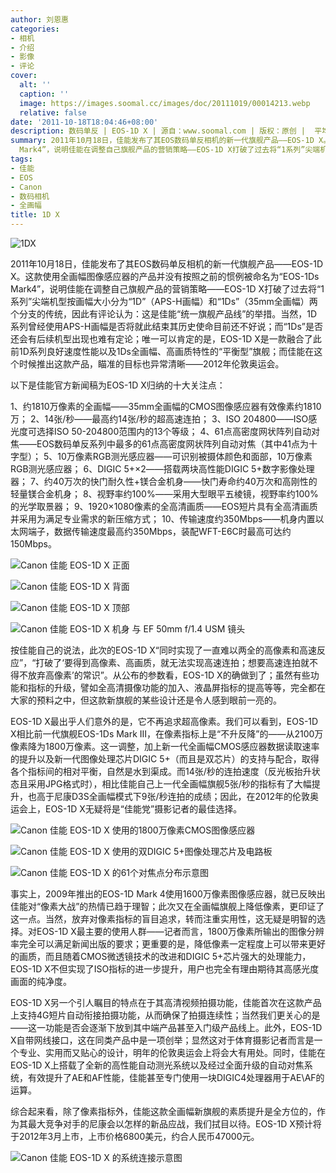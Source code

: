 ```yaml
---
author: 刘恩惠
categories:
- 相机
- 介绍
- 影像
- 评论
cover:
  alt: ''
  caption: ''
  image: https://images.soomal.cc/images/doc/20111019/00014213.webp
  relative: false
date: '2011-10-18T18:04:46+08:00'
description: 数码单反 | EOS-1D X | 源自：www.soomal.com | 版权：原创 |  平均/总评分：10.00/90
summary: 2011年10月18日，佳能发布了其EOS数码单反相机的新一代旗舰产品――EOS-1D X。这款使用全画幅图像感应器的产品并没有按照之前的惯例被命名为“EOS-1Ds
  Mark4”，说明佳能在调整自己旗舰产品的营销策略――EOS-1D X打破了过去将“1系列”尖端机型按画幅大小分为……
tags:
- 佳能
- EOS
- Canon
- 数码相机
- 全画幅
title: 1D X
---
```


![1DX](https://images.soomal.cc/images/doc/20111019/00014213.webp)



2011年10月18日，佳能发布了其EOS数码单反相机的新一代旗舰产品――EOS-1D X。这款使用全画幅图像感应器的产品并没有按照之前的惯例被命名为“EOS-1Ds Mark4”，说明佳能在调整自己旗舰产品的营销策略――EOS-1D X打破了过去将“1系列”尖端机型按画幅大小分为“1D”（APS-H画幅）和“1Ds”（35mm全画幅）两个分支的传统，因此有评论认为：这是佳能“统一旗舰产品线”的举措。当然，1D系列曾经使用APS-H画幅是否将就此结束其历史使命目前还不好说；而“1Ds”是否还会有后续机型出现也难有定论；唯一可以肯定的是，EOS-1D X是一款融合了此前1D系列良好速度性能以及1Ds全画幅、高画质特性的“平衡型”旗舰；而佳能在这个时候推出这款产品，瞄准的目标也异常清晰――2012年伦敦奥运会。

以下是佳能官方新闻稿为EOS-1D X归纳的十大关注点：


1、约1810万像素的全画幅――35mm全画幅的CMOS图像感应器有效像素约1810万；
2、14张/秒――最高约14张/秒的超高速连拍；
3、ISO 204800――ISO感光度可选择ISO 50-204800范围内的13个等级；
4、61点高密度网状阵列自动对焦――EOS数码单反系列中最多的61点高密度网状阵列自动对焦（其中41点为十字型）；
5、10万像素RGB测光感应器――可识别被摄体颜色和面部，10万像素RGB测光感应器；
6、DIGIC 5+×2――搭载两块高性能DIGIC 5+数字影像处理器；
7、约40万次的快门耐久性+镁合金机身――快门寿命约40万次和高刚性的轻量镁合金机身；
8、视野率约100%――采用大型眼平五棱镜，视野率约100%的光学取景器；
9、1920×1080像素的全高清画质――EOS短片具有全高清画质并采用为满足专业需求的新压缩方式；
10、传输速度约350Mbps――机身内置以太网端子，数据传输速度最高约350Mbps，装配WFT-E6C时最高可达约150Mbps。


![Canon 佳能 EOS-1D X 正面](https://images.soomal.cc/images/doc/20111018/00014175.webp)




![Canon 佳能 EOS-1D X 背面](https://images.soomal.cc/images/doc/20111018/00014176.webp)




![Canon 佳能 EOS-1D X 顶部](https://images.soomal.cc/images/doc/20111018/00014177.webp)




![Canon 佳能 EOS-1D X 机身 与 EF 50mm f/1.4 USM 镜头](https://images.soomal.cc/images/doc/20111018/00014182.webp)





按佳能自己的说法，此次的EOS-1D X“同时实现了一直难以两全的高像素和高速反应”，“打破了‘要得到高像素、高画质，就无法实现高速连拍；想要高速连拍就不得不放弃高像素’的常识”。从公布的参数看，EOS-1D X的确做到了；虽然有些功能和指标的升级，譬如全高清摄像功能的加入、液晶屏指标的提高等等，完全都在大家的预料之中，但这款新旗舰的某些设计还是令人感到眼前一亮的。

EOS-1D X最出乎人们意外的是，它不再追求超高像素。我们可以看到，EOS-1D X相比前一代旗舰EOS-1Ds Mark III，在像素指标上是“不升反降”的――从2100万像素降为1800万像素。这一调整，加上新一代全画幅CMOS感应器数据读取速率的提升以及新一代图像处理芯片DIGIC 5+（而且是双芯片）的支持与配合，取得各个指标间的相对平衡，自然是水到渠成。而14张/秒的连拍速度（反光板抬升状态且采用JPG格式时），相比佳能自己上一代全画幅旗舰5张/秒的指标有了大幅提升，也高于尼康D3S全画幅模式下9张/秒连拍的成绩；因此，在2012年的伦敦奥运会上，EOS-1D X无疑将是“佳能党”摄影记者的最佳选择。

![Canon 佳能 EOS-1D X 使用的1800万像素CMOS图像感应器](https://images.soomal.cc/images/doc/20111018/00014178.webp)




![Canon 佳能 EOS-1D X 使用的双DIGIC 5+图像处理芯片及电路板](https://images.soomal.cc/images/doc/20111018/00014179.webp)




![Canon 佳能 EOS-1D X 的61个对焦点分布示意图](https://images.soomal.cc/images/doc/20111018/00014180.webp)





事实上，2009年推出的EOS-1D Mark 4使用1600万像素图像感应器，就已反映出佳能对“像素大战”的热情已趋于理智；此次又在全画幅旗舰上降低像素，更印证了这一点。当然，放弃对像素指标的盲目追求，转而注重实用性，这无疑是明智的选择。对EOS-1D X最主要的使用人群――记者而言，1800万像素所输出的图像分辨率完全可以满足新闻出版的要求；更重要的是，降低像素一定程度上可以带来更好的画质，而且随着CMOS微透镜技术的改进和DIGIC 5+芯片强大的处理能力，EOS-1D X不但实现了ISO指标的进一步提升，用户也完全有理由期待其高感光度画面的纯净度。

EOS-1D X另一个引人瞩目的特点在于其高清视频拍摄功能，佳能首次在这款产品上支持4G短片自动衔接拍摄功能，从而确保了拍摄连续性；当然我们更关心的是――这一功能是否会逐渐下放到其中端产品甚至入门级产品线上。此外，EOS-1D X自带网线接口，这在同类产品中是一项创举；显然这对于体育摄影记者而言是一个专业、实用而又贴心的设计，明年的伦敦奥运会上将会大有用处。同时，佳能在EOS-1D X上搭载了全新的高性能自动测光系统以及经过全面升级的自动对焦系统，有效提升了AE和AF性能，佳能甚至专门使用一块DIGIC4处理器用于AE\AF的运算。

综合起来看，除了像素指标外，佳能这款全画幅新旗舰的素质提升是全方位的，作为其最大竞争对手的尼康会以怎样的新品应战，我们拭目以待。EOS-1D X预计将于2012年3月上市，上市价格6800美元，约合人民币47000元。

![Canon 佳能 EOS-1D X 的系统连接示意图](https://images.soomal.cc/images/doc/20111018/00014181.webp)
